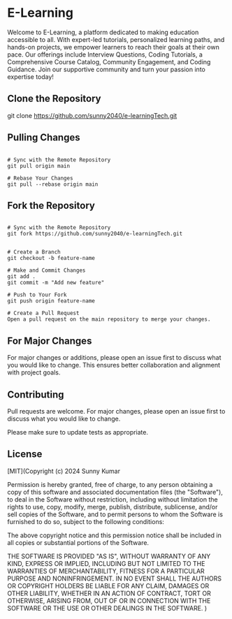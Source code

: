 # E-Learning

Welcome to E-Learning, a platform dedicated to making education accessible to all. With expert-led tutorials, personalized learning paths, and hands-on projects, we empower learners to reach their goals at their own pace. Our offerings include Interview Questions, Coding Tutorials, a Comprehensive Course Catalog, Community Engagement, and Coding Guidance. Join our supportive community and turn your passion into expertise today!

## Clone the Repository

git clone https://github.com/sunny2040/e-learningTech.git

## Pulling Changes

```e-learning

# Sync with the Remote Repository
git pull origin main

# Rebase Your Changes
git pull --rebase origin main

```
## Fork the Repository

```e-learning

# Sync with the Remote Repository
git fork https://github.com/sunny2040/e-learningTech.git


# Create a Branch
git checkout -b feature-name

# Make and Commit Changes
git add .
git commit -m "Add new feature"

# Push to Your Fork
git push origin feature-name

# Create a Pull Request
Open a pull request on the main repository to merge your changes.

```
## For Major Changes

For major changes or additions, please open an issue first to discuss what you would like to change. This ensures better collaboration and alignment with project goals.


## Contributing

Pull requests are welcome. For major changes, please open an issue first
to discuss what you would like to change.

Please make sure to update tests as appropriate.

## License

[MIT](Copyright (c) 2024 Sunny Kumar

Permission is hereby granted, free of charge, to any person obtaining a copy
of this software and associated documentation files (the "Software"), to deal
in the Software without restriction, including without limitation the rights
to use, copy, modify, merge, publish, distribute, sublicense, and/or sell
copies of the Software, and to permit persons to whom the Software is
furnished to do so, subject to the following conditions:

The above copyright notice and this permission notice shall be included in all
copies or substantial portions of the Software.

THE SOFTWARE IS PROVIDED "AS IS", WITHOUT WARRANTY OF ANY KIND, EXPRESS OR
IMPLIED, INCLUDING BUT NOT LIMITED TO THE WARRANTIES OF MERCHANTABILITY,
FITNESS FOR A PARTICULAR PURPOSE AND NONINFRINGEMENT. IN NO EVENT SHALL THE
AUTHORS OR COPYRIGHT HOLDERS BE LIABLE FOR ANY CLAIM, DAMAGES OR OTHER
LIABILITY, WHETHER IN AN ACTION OF CONTRACT, TORT OR OTHERWISE, ARISING FROM,
OUT OF OR IN CONNECTION WITH THE SOFTWARE OR THE USE OR OTHER DEALINGS IN THE
SOFTWARE.
)
